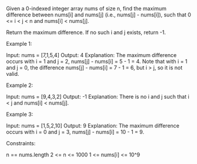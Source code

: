 Given a 0-indexed integer array nums of size n, find the maximum difference
between nums[i] and nums[j] (i.e., nums[j] - nums[i]), such that 0 <= i < j <
n and nums[i] < nums[j].

Return the maximum difference. If no such i and j exists, return -1.


Example 1:


Input: nums = [7,1,5,4]
Output: 4
Explanation:
The maximum difference occurs with i = 1 and j = 2, nums[j] - nums[i] = 5 - 1
= 4.
Note that with i = 1 and j = 0, the difference nums[j] - nums[i] = 7 - 1 = 6,
but i > j, so it is not valid.


Example 2:


Input: nums = [9,4,3,2]
Output: -1
Explanation:
There is no i and j such that i < j and nums[i] < nums[j].


Example 3:


Input: nums = [1,5,2,10]
Output: 9
Explanation:
The maximum difference occurs with i = 0 and j = 3, nums[j] - nums[i] = 10 -
1 = 9.



Constraints:


n == nums.length
2 <= n <= 1000
1 <= nums[i] <= 10^9




